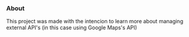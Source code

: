 ### About

This project was made with the intencion to learn more about managing external API's (in this case using Google Maps's API)
